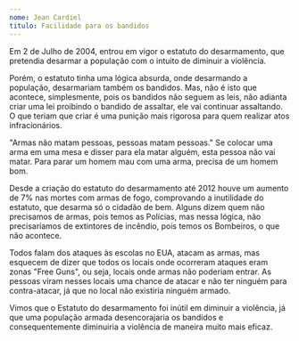 ```yaml
---
nome: Jean Cardiel
titulo: Facilidade para os bandidos
---
```


Em 2 de Julho de 2004, entrou em vigor o estatuto do desarmamento, que pretendia desarmar a população com o intuito de diminuir a violência.

Porém, o estatuto tinha uma lógica absurda, onde desarmando a população, desarmariam também os bandidos. Mas, não é isto que acontece, simplesmente, pois os bandidos não seguem as leis,  não adianta criar uma lei proibindo o bandido de assaltar, ele vai continuar assaltando. O que teriam que criar é uma punição mais rigorosa para quem realizar atos infracionários.

"Armas não matam pessoas, pessoas matam pessoas." Se colocar uma arma em uma mesa e disser para ela matar alguém, esta pessoa não vai matar. Para parar um homem mau com uma arma, precisa de um homem bom.

Desde a criação do estatuto do desarmamento até 2012 houve um aumento de 7% nas mortes com armas de fogo, comprovando a inutilidade do estatuto, que desarma só o cidadão de bem. Alguns dizem quem não precisamos de armas, pois temos as Polícias, mas nessa lógica, não precisaríamos de extintores de incêndio, pois temos os Bombeiros, o que não acontece.

Todos falam dos ataques às escolas no EUA, atacam as armas, mas esquecem de dizer que todos os locais onde ocorreram ataques eram zonas "Free Guns", ou seja, locais onde armas não poderiam entrar. As pessoas viram nesses locais uma chance de atacar e não ter ninguém para contra-atacar, já que no local não existiria ninguém armado.

Vimos que o Estatuto do desarmamento foi inútil em diminuir a violência, já que uma população armada desencorajaria os bandidos e consequentemente diminuiria a violência de maneira muito mais eficaz.



